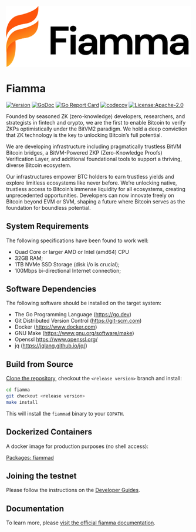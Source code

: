 ![](https://github.com/fiamma-chain/fiamma/blob/main/banner.png)

# Fiamma

[![Version](https://img.shields.io/github/v/tag/fiamma-chain/fiamma.svg?sort=semver&style=flat-square)](https://github.com/fiamma-chain/fiamma/releases/latest)
[![GoDoc](https://img.shields.io/badge/godoc-reference-blue?style=flat-square&logo=go)](https://pkg.go.dev/github.com/fiamma-chain/fiamma)
[![Go Report Card](https://goreportcard.com/badge/github.com/fiamma-chain/fiamma)](https://goreportcard.com/report/github.com/fiamma-chain/fiamma)
[![codecov](https://codecov.io/gh/fiamma-chain/fiamma/branch/master/graph/badge.svg)](https://codecov.io/gh/fiamma-chain/fiamma)
[![License:Apache-2.0](https://img.shields.io/github/license/fiamma-chain/fiamma.svg?style=flat-square)](https://github.com/fiamma-chain/fiamma/LICENSE)

Founded by seasoned ZK (zero-knowledge) developers, researchers, and strategists in fintech and crypto, we are the first to enable Bitcoin to verify ZKPs optimistically under the BitVM2 paradigm. We hold a deep conviction that ZK technology is the key to unlocking Bitcoin’s full potential.

We are developing infrastructure including pragmatically trustless BitVM Bitcoin bridges, a BitVM-Powered ZKP (Zero-Knowledge Proofs) Verification Layer, and additional foundational tools to support a thriving, diverse Bitcoin ecosystem.

Our infrastructures empower BTC holders to earn trustless yields and explore limitless ecosystems like never before. We’re unlocking native, trustless access to Bitcoin’s immense liquidity for all ecosystems, creating unprecedented opportunities. Developers can now innovate freely on Bitcoin beyond EVM or SVM, shaping a future where Bitcoin serves as the foundation for boundless potential.

## System Requirements

The following specifications have been found to work well:

- Quad Core or larger AMD or Intel (amd64) CPU
- 32GB RAM;
- 1TB NVMe SSD Storage (disk i/o is crucial);
- 100Mbps bi-directional Internet connection;

## Software Dependencies

The following software should be installed on the target system:

- The Go Programming Language (<https://go.dev>)
- Git Distributed Version Control (<https://git-scm.com>)
- Docker (<https://www.docker.com>)
- GNU Make (<https://www.gnu.org/software/make>)
- Openssl <https://www.openssl.org/>
- jq (https://jqlang.github.io/jq/)


## Build from Source

[Clone the repository](https://github.com/fiamma-chain/fiamma), checkout the `<release version>` branch and install:

```sh
cd fiamma
git checkout <release version>
make install
```

This will install the `fiammad` binary to your `GOPATH`.

## Dockerized Containers

A docker image for production purposes (no shell access):

[Packages: fiammad](https://github.com/fiamma-chain/fiamma/pkgs/container/fiamma)


## Joining the testnet

Please follow the instructions on the [Developer Guides](https://docs.fiammachain.io/developer-guides/set-up-a-node).


## Documentation

To learn more, please [visit the official fiamma documentation](https://docs.fiammachain.io).
